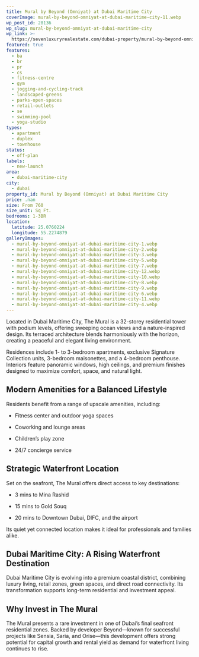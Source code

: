 ```yaml
---
title: Mural by Beyond (Omniyat) at Dubai Maritime City
coverImage: mural-by-beyond-omniyat-at-dubai-maritime-city-11.webp
wp_post_id: 28136
wp_slug: mural-by-beyond-omniyat-at-dubai-maritime-city
wp_link: >-
  https://sevenluxuryrealestate.com/dubai-property/mural-by-beyond-omniyat-at-dubai-maritime-city/
featured: true
features:
  - ba
  - br
  - pr
  - cs
  - fitness-centre
  - gym
  - jogging-and-cycling-track
  - landscaped-greens
  - parks-open-spaces
  - retail-outlets
  - se
  - swimming-pool
  - yoga-studio
types:
  - apartment
  - duplex
  - townhouse
status:
  - off-plan
labels:
  - new-launch
area:
  - dubai-maritime-city
city:
  - dubai
property_id: Mural by Beyond (Omniyat) at Dubai Maritime City
price: .nan
size: From 760
size_unit: Sq Ft.
bedrooms: 1-3BR
location:
  latitude: 25.0760224
  longitude: 55.2274879
galleryImages:
  - mural-by-beyond-omniyat-at-dubai-maritime-city-1.webp
  - mural-by-beyond-omniyat-at-dubai-maritime-city-2.webp
  - mural-by-beyond-omniyat-at-dubai-maritime-city-3.webp
  - mural-by-beyond-omniyat-at-dubai-maritime-city-5.webp
  - mural-by-beyond-omniyat-at-dubai-maritime-city-7.webp
  - mural-by-beyond-omniyat-at-dubai-maritime-city-12.webp
  - mural-by-beyond-omniyat-at-dubai-maritime-city-10.webp
  - mural-by-beyond-omniyat-at-dubai-maritime-city-8.webp
  - mural-by-beyond-omniyat-at-dubai-maritime-city-9.webp
  - mural-by-beyond-omniyat-at-dubai-maritime-city-6.webp
  - mural-by-beyond-omniyat-at-dubai-maritime-city-11.webp
  - mural-by-beyond-omniyat-at-dubai-maritime-city-4.webp
---
```


Located in Dubai Maritime City, The Mural is a 32-storey residential tower with podium levels, offering sweeping ocean views and a nature-inspired design. Its terraced architecture blends harmoniously with the horizon, creating a peaceful and elegant living environment.

Residences include 1- to 3-bedroom apartments, exclusive Signature Collection units, 3-bedroom maisonettes, and a 4-bedroom penthouse. Interiors feature panoramic windows, high ceilings, and premium finishes designed to maximize comfort, space, and natural light.

## **Modern Amenities for a Balanced Lifestyle**

Residents benefit from a range of upscale amenities, including:

- Fitness center and outdoor yoga spaces

- Coworking and lounge areas

- Children’s play zone

- 24/7 concierge service

## **Strategic Waterfront Location**

Set on the seafront, The Mural offers direct access to key destinations:

- 3 mins to Mina Rashid

- 15 mins to Gold Souq

- 20 mins to Downtown Dubai, DIFC, and the airport

Its quiet yet connected location makes it ideal for professionals and families alike.

## **Dubai Maritime City: A Rising Waterfront Destination**

Dubai Maritime City is evolving into a premium coastal district, combining luxury living, retail zones, green spaces, and direct road connectivity. Its transformation supports long-term residential and investment appeal.

## **Why Invest in The Mural**

The Mural presents a rare investment in one of Dubai’s final seafront residential zones. Backed by developer Beyond—known for successful projects like Sensia, Saria, and Orise—this development offers strong potential for capital growth and rental yield as demand for waterfront living continues to rise.
